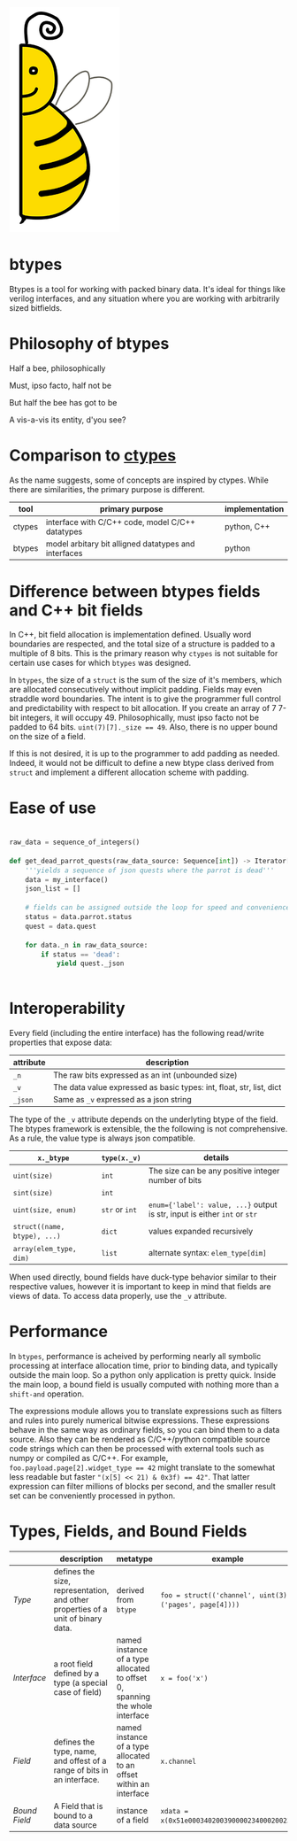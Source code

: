 
![eric half-a-bee](images/b.png)
# btypes

Btypes is a tool for working with packed binary data. It's ideal for things like verilog interfaces, and any situation where you are working with arbitrarily sized bitfields.

# Philosophy of btypes

Half a bee, philosophically

Must, ipso facto, half not be

But half the bee has got to be

A vis-a-vis its entity, d'you see?

# Comparison to [ctypes](https://docs.python.org/3/library/ctypes.html)

As the name suggests, some of concepts are inspired by ctypes. While there are similarities, the primary purpose is different.

| **tool** | **primary purpose** | **implementation** |
|----|--------|-------|
| ctypes | interface with C/C++ code, model C/C++ datatypes | python, C++ |
| btypes | model arbitary bit alligned datatypes and interfaces | python |


# Difference between btypes fields and C++ bit fields

In C++, bit field allocation is implementation defined. Usually word boundaries are respected, and the total size of a structure is padded to a multiple of 8 bits. This is the primary reason why `ctypes` is not suitable for certain use cases for which `btypes` was designed.

In `btypes`, the size of a `struct` is the sum of the size of it's members, which are allocated consecutively without implicit padding. Fields may even straddle word boundaries. The intent is to give the programmer full control and predictability with respect to bit allocation. If you create an array of 7 7-bit integers, it will occupy 49. Philosophically, must ipso facto not be padded to 64 bits. `uint(7)[7]._size == 49`. Also, there is no upper bound on the size of a field.

If this is not desired, it is up to the programmer to add padding as needed. Indeed, it would not be difficult to define a new btype class derived from `struct` and implement a different allocation scheme with padding.

# Ease of use

``` python

raw_data = sequence_of_integers()

def get_dead_parrot_quests(raw_data_source: Sequence[int]) -> Iterator[str]:
    '''yields a sequence of json quests where the parrot is dead'''
    data = my_interface()
    json_list = []
    
    # fields can be assigned outside the loop for speed and convenience
    status = data.parrot.status
    quest = data.quest

    for data._n in raw_data_source:
        if status == 'dead':
            yield quest._json
            
```


# Interoperability

Every field (including the entire interface) has the following read/write properties that expose data:

| attribute | description |
|--|--|
| `_n` | The raw bits expressed as an int (unbounded size) |
| `_v` | The data value expressed as basic types: int, float, str, list, dict |
| `_json` | Same as `_v` expressed as a json string |

The type of the `_v` attribute depends on the underlyting btype of the field.
The btypes framework is extensible, the the following is not comprehensive.
As a rule, the value type is always json compatible.

| `x._btype` | `type(x._v)` | details |
|--|--|--|
| `uint(size)` | `int` | The size can be any positive integer number of bits |
| `sint(size)` | `int` | |
| `uint(size, enum)` | `str` or `int` | `enum={'label': value, ...}` output is str, input is either `int` or `str` 
| `struct((name, btype), ...)` | `dict` | values expanded recursively |
| `array(elem_type, dim)` | `list` | alternate syntax: `elem_type[dim]` |

When used directly, bound fields have duck-type behavior similar to their respective values, however it is important to keep in mind that fields are views of data. To access data properly, use the `_v` attribute.

# Performance

In `btypes`, performance is acheived by performing nearly all symbolic processing at interface allocation time, prior to binding data, and typically outside the main loop. So a python only application is pretty quick. Inside the main loop, a bound field is usually computed with nothing more than a `shift-and` operation.

The expressions module allows you to translate expressions such as filters and rules into purely numerical bitwise expressions. These expressions behave in the same way as ordinary fields, so you can bind them to a data source. Also they can be rendered as C/C++/python compatible source code strings which can then be processed with external tools such as numpy or compiled as C/C++. For example, `foo.payload.page[2].widget_type == 42` might translate to the somewhat less readable but faster `"(x[5] << 21) & 0x3f) == 42"`. That latter expression can filter millions of blocks per second, and the smaller result set can be conveniently processed in python. 


# Types, Fields, and Bound Fields


| | description | metatype  | example |
|--|--|--|--|
| *Type* | defines the size, representation, and other properties of a unit of binary data. | derived from `btype` | `foo = struct(('channel', uint(3)), ('pages', page[4]))) `| 
| *Interface* | a root field defined by a type (a special case of field) | named instance of a type allocated to offset 0, spanning the whole interface | `x = foo('x')` |
| *Field* | defines the type, name, and offest of a range of bits in an interface. | named instance of a type allocated to an offset within an interface | `x.channel` |
| *Bound Field* | A Field that is bound to a data source | instance of a field | `xdata = x(0x51e00034020039000023400020023)` |



